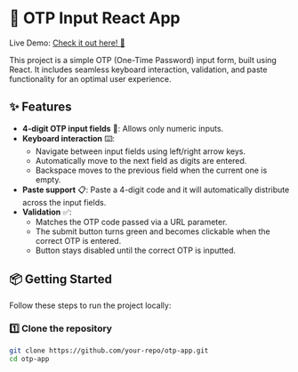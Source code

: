 # 🔐 OTP Input React App

Live Demo: [Check it out here! 🚀](https://otp-app-three.vercel.app)

This project is a simple OTP (One-Time Password) input form, built using React. It includes seamless keyboard interaction, validation, and paste functionality for an optimal user experience. 

## ✨ Features

- **4-digit OTP input fields** 🔢: Allows only numeric inputs.
- **Keyboard interaction** ⌨️:
  - Navigate between input fields using left/right arrow keys.
  - Automatically move to the next field as digits are entered.
  - Backspace moves to the previous field when the current one is empty.
- **Paste support** 📋: Paste a 4-digit code and it will automatically distribute across the input fields.
- **Validation** ✅:
  - Matches the OTP code passed via a URL parameter.
  - The submit button turns green and becomes clickable when the correct OTP is entered.
  - Button stays disabled until the correct OTP is inputted.

## 📦 Getting Started

Follow these steps to run the project locally:

### 1️⃣ Clone the repository
```bash
git clone https://github.com/your-repo/otp-app.git
cd otp-app
